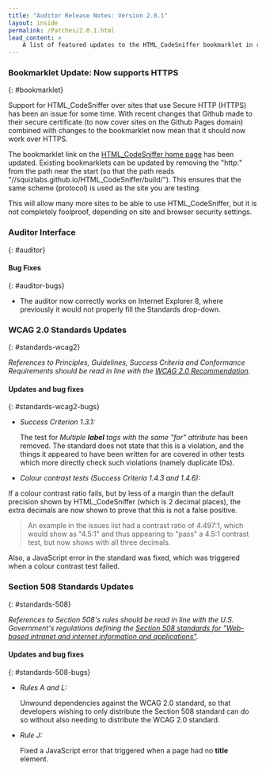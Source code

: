 ```yaml
---
title: "Auditor Release Notes: Version 2.0.1"
layout: inside
permalink: /Patches/2.0.1.html
lead_content: >
    A list of featured updates to the HTML_CodeSniffer bookmarklet in release version 2.0.1, released on 27th March 2014. This list is focused for users of the bookmarklet, and focuses on changes to tests and the auditor interface. A full list of updates can also be found in the project's technical <a href="https://github.com/squizlabs/HTML_CodeSniffer/blob/gh-pages/CHANGELOG.markdown">bookmarklet changelog</a>.
---
```

### Bookmarklet Update: Now supports HTTPS
{: #bookmarklet}

Support for HTML_CodeSniffer over sites that use Secure HTTP (HTTPS) has been an issue for some time. With recent changes that Github made to their
secure certificate (to now cover sites on the Github Pages domain) combined with changes to the bookmarklet now mean that it should now
work over HTTPS.

The bookmarklet link on the [HTML_CodeSniffer home page](../..) has been updated. Existing bookmarklets can be updated by removing the "http:" from the path
near the start (so that the path reads "//squizlabs.github.io/HTML_CodeSniffer/build/"). This ensures that the same scheme (protocol) is used as the site you are testing.

This will allow many more sites to be able to use HTML_CodeSniffer, but it is not completely foolproof, depending on site and browser security settings.

### Auditor Interface
{: #auditor}

#### Bug Fixes
{: #auditor-bugs}

* The auditor now correctly works on Internet Explorer 8, where previously it would not properly fill the Standards drop-down.

### WCAG 2.0 Standards Updates
{: #standards-wcag2}

_References to Principles, Guidelines, Success Criteria and Conformance Requirements should be read in line with the [WCAG 2.0 Recommendation][WCAG20]._

#### Updates and bug fixes
{: #standards-wcag2-bugs}

* *Success Criterion 1.3.1:*

  The test for *Multiple **label** tags with the same "for" attribute* has been removed. The standard does not state
  that this is a violation, and the things it appeared to have been written for are covered in other tests which more
  directly check such violations (namely duplicate IDs).

* *Colour contrast tests (Success Criteria 1.4.3 and 1.4.6):*

If a colour contrast ratio fails, but by less of a margin than the default precision shown by HTML_CodeSniffer (which is 2 decimal places), the extra decimals are now shown to prove that this is not a false positive.

> An example in the issues list had a contrast ratio of 4.497:1, which would show as "4.5:1" and thus appearing to "pass" a 4.5:1 contrast test, but now shows with all three decimals.

Also, a JavaScript error in the standard was fixed, which was triggered when a colour contrast test failed.

### Section 508 Standards Updates
{: #standards-508}

_References to Section 508's rules should be read in line with the U.S. Government's regulations defining the [Section 508 standards for "Web-based intranet and internet information and applications"][SEC508]._

#### Updates and bug fixes
{: #standards-508-bugs}

* *Rules A and L:*  

  Unwound dependencies against the WCAG 2.0 standard, so that developers wishing to only distribute the Section 508 standard can do so without also needing to distribute the WCAG 2.0 standard.

* *Rule J:*  

  Fixed a JavaScript error that triggered when a page had no **title** element.

[WCAG20]: http://www.w3.org/TR/WCAG20
[SEC508]: http://www.section508.gov/section-508-standards-guide#Web
